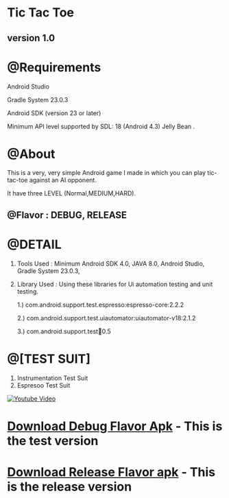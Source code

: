 Tic Tac Toe
===================================
version 1.0
--------------
@Requirements
=============
Android Studio

Gradle System 23.0.3

Android SDK (version 23 or later)

Minimum API level supported by SDL: 18 (Android 4.3) Jelly Bean .


@About
======
This is a very, very simple Android game I made in which you can play tic-tac-toe against an AI opponent.

It have three LEVEL (Normal,MEDIUM,HARD).

@Flavor : DEBUG, RELEASE
------------------------
@DETAIL
=======
1. Tools Used : Minimum Android SDK 4.0, JAVA 8.0, Android Studio, Gradle System 23.0.3,
   
2. Library Used : Using these libraries for Ui automation testing and unit testing.

      1.) com.android.support.test.espresso:espresso-core:2.2.2

      2.) com.android.support.test.uiautomator:uiautomator-v18:2.1.2

      3.) com.android.support.test:runner:0.5
      
@[TEST SUIT]
============

1. Instrumentation Test Suit
2. Espresoo Test Suit


[![Youtube Video](https://bitbucket.org/rahul_yadav_/tic-tac-toe-game/downloads/youtube-screenshot.png)](https://www.youtube.com/watch?v=aZx0xY8ejvQ "Video")



 **[Download Debug Flavor Apk](https://bitbucket.org/rahul_yadav_/tic-tac-toe-game/downloads/Tic%20Tac%20Toe-1.0-sandbox-debug.apk)** - This is the test version
======================
 **[Download Release Flavor apk](https://bitbucket.org/rahul_yadav_/tic-tac-toe-game/downloads/Tic%20Tac%20Toe-1.0-production-release.apk)** - This is the release version
========================